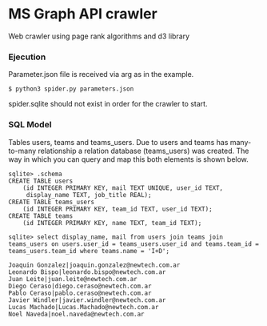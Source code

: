 # MS Graph API crawler
Web crawler using page rank algorithms and d3 library

### Ejecution
Parameter.json file is received via arg as in the example.

```
$ python3 spider.py parameters.json 
```

spider.sqlite should not exist in order for the crawler to start.

### SQL Model
Tables users, teams and teams_users. Due to users and teams has many-to-many relationship a relation database (teams_users) was created. The way in which  you can query and map this both elements is shown below.

```
sqlite> .schema
CREATE TABLE users
    (id INTEGER PRIMARY KEY, mail TEXT UNIQUE, user_id TEXT,
     display_name TEXT, job_title REAL);
CREATE TABLE teams_users
    (id INTEGER PRIMARY KEY, team_id TEXT, user_id TEXT);
CREATE TABLE teams
    (id INTEGER PRIMARY KEY, name TEXT, team_id TEXT);

```

```
sqlite> select display_name, mail from users join teams join teams_users on users.user_id = teams_users.user_id and teams.team_id = teams_users.team_id where teams.name = 'I+D';

Joaquin Gonzalez|joaquin.gonzalez@newtech.com.ar
Leonardo Bispo|leonardo.bispo@newtech.com.ar
Juan Leite|juan.leite@newtech.com.ar
Diego Ceraso|diego.ceraso@newtech.com.ar
Pablo Ceraso|pablo.ceraso@newtech.com.ar
Javier Windler|javier.windler@newtech.com.ar
Lucas Machado|Lucas.Machado@newtech.com.ar
Noel Naveda|noel.naveda@newtech.com.ar

```
